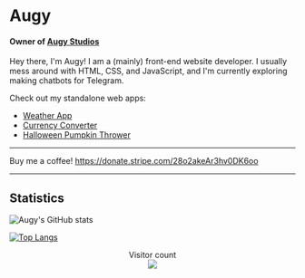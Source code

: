 # Augy
#### Owner of [Augy Studios](https://github.com/augy-studios)

Hey there, I'm Augy! I am a (mainly) front-end website developer. I usually mess around with HTML, CSS, and JavaScript, and I'm currently exploring making chatbots for Telegram.

Check out my standalone web apps:
- [Weather App](https://weatherapp.today)
- [Currency Converter](https://convertcurrencyfor.me)
- [Halloween Pumpkin Thrower](https://throwpumpkins.lol/)

---

Buy me a coffee!
https://donate.stripe.com/28o2akeAr3hv0DK6oo

------------
## Statistics

![Augy's GitHub stats](https://github-readme-stats.vercel.app/api?username=augyteo&show_icons=true&theme=dark)

[![Top Langs](https://github-readme-stats.vercel.app/api/top-langs/?username=augyteo&layout=donut&hide=assembly&theme=dark)](https://github.com/anuraghazra/github-readme-stats)

<p align="center"> 
  Visitor count<br>
  <img src="https://profile-counter.glitch.me/augyteo/count.svg" />
</p>
